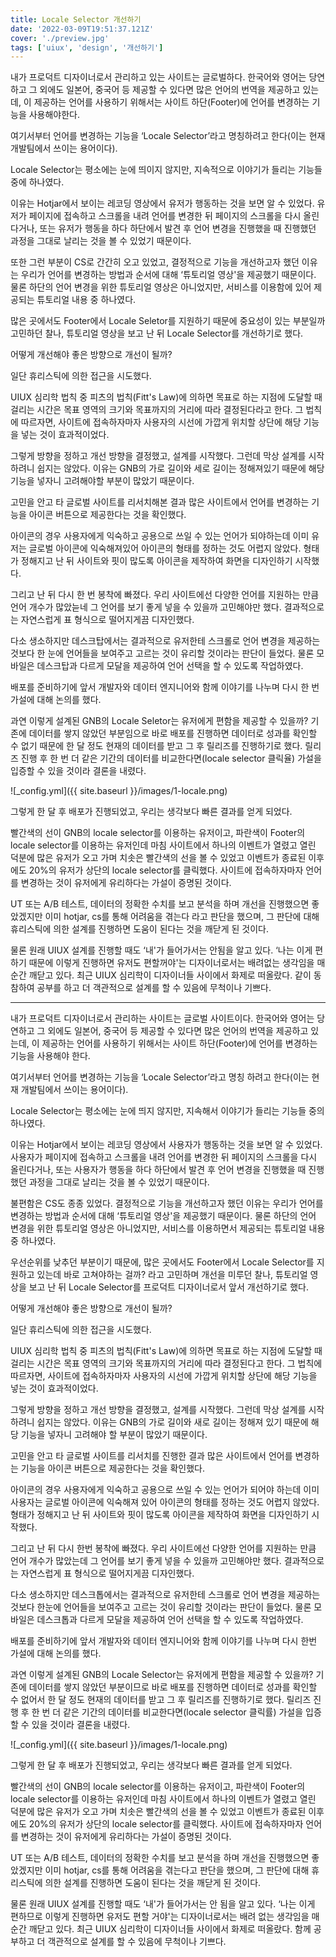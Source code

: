 ```yaml
---
title: Locale Selector 개선하기
date: '2022-03-09T19:51:37.121Z'
cover: './preview.jpg'
tags: ['uiux', 'design', '개선하기']
---
```


내가 프로덕트 디자이너로서 관리하고 있는 사이트는 글로벌하다. 한국어와 영어는 당연하고 그 외에도 일본어, 중국어 등 제공할 수 있다면 많은 언어의 번역을 제공하고 있는데, 이 제공하는 언어를 사용하기 위해서는 사이트 하단(Footer)에 언어를 변경하는 기능을 사용해야한다. 

여기서부터 언어를 변경하는 기능을 ‘Locale Selector’라고 명칭하려고 한다(이는 현재 개발팀에서 쓰이는 용어이다).

Locale Selector는 평소에는 눈에 띄이지 않지만, 지속적으로 이야기가 들리는 기능들 중에 하나였다. 

이유는 Hotjar에서 보이는 레코딩 영상에서 유저가 행동하는 것을 보면 알 수 있었다. 유저가 페이지에 접속하고 스크롤을 내려 언어를 변경한 뒤 페이지의 스크롤을 다시 올린다거나, 또는 유저가 행동을 하다 하단에서 발견 후 언어 변경을 진행했을 때 진행했던 과정을 그대로 날리는 것을 볼 수 있었기 때문이다.

또한 그런 부분이 CS로 간간히 오고 있었고, 결정적으로 기능을 개선하고자 했던 이유는 우리가 언어를 변경하는 방법과 순서에 대해 ‘튜토리얼 영상'을 제공했기 때문이다. 물론 하단의 언어 변경을 위한 튜토리얼 영상은 아니었지만, 서비스를 이용함에 있어 제공되는 튜토리얼 내용 중 하나였다.

많은 곳에서도 Footer에서 Locale Seletor를 지원하기 때문에 중요성이 있는 부분일까 고민하던 찰나, 튜토리얼 영상을 보고 난 뒤 Locale Selector를 개선하기로 했다.

어떻게 개선해야 좋은 방향으로 개선이 될까? 

일단 휴리스틱에 의한 접근을 시도했다.

UIUX 심리학 법칙 중 피츠의 법칙(Fitt's Law)에 의하면 목표로 하는 지점에 도달할 때 걸리는 시간은 목표 영역의 크기와 목표까지의 거리에 따라 결정된다라고 한다. 그 법칙에 따르자면, 사이트에 접속하자마자 사용자의 시선에 가깝게 위치할 상단에 해당 기능을 넣는 것이 효과적이었다.

그렇게 방향을 정하고 개선 방향을 결정했고, 설계를 시작했다. 그런데 막상 설계를 시작하려니 쉽지는 않았다. 이유는 GNB의 가로 길이와 세로 길이는 정해져있기 때문에 해당 기능을 넣자니 고려해야할 부분이 많았기 때문이다. 

고민을 안고 타 글로벌 사이트를 리서치해본 결과 많은 사이트에서 언어를 변경하는 기능을 아이콘 버튼으로 제공한다는 것을 확인했다.

아이콘의 경우 사용자에게 익숙하고 공용으로 쓰일 수 있는 언어가 되야하는데 이미 유저는 글로벌 아이콘에 익숙해져있어 아이콘의 형태를 정하는 것도 어렵지 않았다. 형태가 정해지고 난 뒤 사이트와 핏이 많도록 아이콘을 제작하여 화면을 디자인하기 시작했다.

그리고 난 뒤 다시 한 번 봉착에 빠졌다. 우리 사이트에선 다양한 언어를 지원하는 만큼 언어 개수가 많았늗네 그 언어를 보기 좋게 넣을 수 있을까 고민해야만 했다. 결과적으로는 자연스럽게 표 형식으로 떨어지게끔 디자인했다. 

다소 생소하지만 데스크탑에서는 결과적으로 유저한테 스크롤로 언어 변경을 제공하는 것보다 한 눈에 언어들을 보여주고 고르는 것이 유리할 것이라는 판단이 들었다. 물론 모바일은 데스크탑과 다르게 모달을 제공하여 언어 선택을 할 수 있도록 작업하였다.

배포를 준비하기에 앞서 개발자와 데이터 엔지니어와 함께 이야기를 나누며 다시 한 번 가설에 대해 논의를 했다.

과연 이렇게 설계된 GNB의 Locale Seletor는 유저에게 편함을 제공할 수 있을까? 기존에 데이터를 쌓지 않았던 부분임으로 바로 배포를 진행하면 데이터로 성과를 확인할 수 없기 때문에 한 달 정도 현재의 데이터를 받고 그 후 릴리즈를 진행하기로 했다. 릴리즈 진행 후 한 번 더 같은 기간의 데이터를 비교한다면(locale selector 클릭율) 가설을 입증할 수 있을 것이라 결론을 내렸다.

![_config.yml]({{ site.baseurl }}/images/1-locale.png)

그렇게 한 달 후 배포가 진행되었고, 우리는 생각보다 빠른 결과를 얻게 되었다.

빨간색의 선이 GNB의 locale selector를 이용하는 유저이고, 파란색이 Footer의 locale selector를 이용하는 유저인데 마침 사이트에서 하나의 이벤트가 열렸고 열린 덕분에 많은 유저가 오고 가며  치솟은 빨간색의 선을 볼 수 있었고 이벤트가 종료된 이후에도 20%의 유저가 상단의 locale selector를 클릭했다. 사이트에 접속하자마자 언어를 변경하는 것이 유저에게 유리하다는 가설이 증명된 것이다.

UT 또는 A/B 테스트, 데이터의 정확한 수치를 보고 분석을 하며 개선을 진행했으면 좋았겠지만 이미 hotjar, cs를 통해 어려움을 겪는다 라고 판단을 했으며, 그 판단에 대해 휴리스틱에 의한 설계를 진행하면 도움이 된다는 것을 깨닫게 된 것이다.

물론 원래 UIUX 설계를 진행할 때도 ‘내'가 들어가서는 안됨을 알고 있다. ‘나는 이게 편하기 때문에 이렇게 진행하면 유저도 편할꺼야'는 디자이너로서는 배려없는 생각임을 매순간 깨닫고 있다. 최근 UIUX 심리학이 디자이너들 사이에서 화제로 떠올랐다. 같이 동참하여 공부를 하고 더 객관적으로 설계를 할 수 있음에 무척이나 기쁘다.

---

내가 프로덕트 디자이너로서 관리하는 사이트는 글로벌 사이트이다. 한국어와 영어는 당연하고 그 외에도 일본어, 중국어 등 제공할 수 있다면 많은 언어의 번역을 제공하고 있는데, 이 제공하는 언어를 사용하기 위해서는 사이트 하단(Footer)에 언어를 변경하는 기능을 사용해야 한다.

여기서부터 언어를 변경하는 기능을 ‘Locale Selector’라고 명칭 하려고 한다(이는 현재 개발팀에서 쓰이는 용어이다).

Locale Selector는 평소에는 눈에 띄지 않지만, 지속해서 이야기가 들리는 기능들 중의 하나였다.

이유는 Hotjar에서 보이는 레코딩 영상에서 사용자가 행동하는 것을 보면 알 수 있었다. 사용자가 페이지에 접속하고 스크롤을 내려 언어를 변경한 뒤 페이지의 스크롤을 다시 올린다거나, 또는 사용자가 행동을 하다 하단에서 발견 후 언어 변경을 진행했을 때 진행했던 과정을 그대로 날리는 것을 볼 수 있었기 때문이다.

불편함은 CS도 종종 있었다. 결정적으로 기능을 개선하고자 했던 이유는 우리가 언어를 변경하는 방법과 순서에 대해 ‘튜토리얼 영상'을 제공했기 때문이다. 물론 하단의 언어 변경을 위한 튜토리얼 영상은 아니었지만, 서비스를 이용하면서 제공되는 튜토리얼 내용 중 하나였다.

우선순위를 낮추던 부분이기 때문에, 많은 곳에서도 Footer에서 Locale Selector를 지원하고 있는데 바로 고쳐야하는 걸까? 라고 고민하며 개선을 미루던 찰나, 튜토리얼 영상을 보고 난 뒤 Locale Selector를 프로덕트 디자이너로서 앞서 개선하기로 했다.

어떻게 개선해야 좋은 방향으로 개선이 될까?

일단 휴리스틱에 의한 접근을 시도했다.

UIUX 심리학 법칙 중 피츠의 법칙(Fitt's Law)에 의하면 목표로 하는 지점에 도달할 때 걸리는 시간은 목표 영역의 크기와 목표까지의 거리에 따라 결정된다고 한다. 그 법칙에 따르자면, 사이트에 접속하자마자 사용자의 시선에 가깝게 위치할 상단에 해당 기능을 넣는 것이 효과적이었다.

그렇게 방향을 정하고 개선 방향을 결정했고, 설계를 시작했다. 그런데 막상 설계를 시작하려니 쉽지는 않았다. 이유는 GNB의 가로 길이와 새로 길이는 정해져 있기 때문에 해당 기능을 넣자니 고려해야 할 부분이 많았기 때문이다.

고민을 안고 타 글로벌 사이트를 리서치를 진행한 결과 많은 사이트에서 언어를 변경하는 기능을 아이콘 버튼으로 제공한다는 것을 확인했다.

아이콘의 경우 사용자에게 익숙하고 공용으로 쓰일 수 있는 언어가 되어야 하는데 이미 사용자는 글로벌 아이콘에 익숙해져 있어 아이콘의 형태를 정하는 것도 어렵지 않았다. 형태가 정해지고 난 뒤 사이트와 핏이 많도록 아이콘을 제작하여 화면을 디자인하기 시작했다.

그리고 난 뒤 다시 한번 봉착에 빠졌다. 우리 사이트에선 다양한 언어를 지원하는 만큼 언어 개수가 많았는데 그 언어를 보기 좋게 넣을 수 있을까 고민해야만 했다. 결과적으로는 자연스럽게 표 형식으로 떨어지게끔 디자인했다.

다소 생소하지만 데스크톱에서는 결과적으로 유저한테 스크롤로 언어 변경을 제공하는 것보다 한눈에 언어들을 보여주고 고르는 것이 유리할 것이라는 판단이 들었다. 물론 모바일은 데스크톱과 다르게 모달을 제공하여 언어 선택을 할 수 있도록 작업하였다.

배포를 준비하기에 앞서 개발자와 데이터 엔지니어와 함께 이야기를 나누며 다시 한번 가설에 대해 논의를 했다.

과연 이렇게 설계된 GNB의 Locale Selector는 유저에게 편함을 제공할 수 있을까? 기존에 데이터를 쌓지 않았던 부분이므로 바로 배포를 진행하면 데이터로 성과를 확인할 수 없어서 한 달 정도 현재의 데이터를 받고 그 후 릴리즈를 진행하기로 했다. 릴리즈 진행 후 한 번 더 같은 기간의 데이터를 비교한다면(locale selector 클릭률) 가설을 입증할 수 있을 것이라 결론을 내렸다.

![_config.yml]({{ site.baseurl }}/images/1-locale.png)

그렇게 한 달 후 배포가 진행되었고, 우리는 생각보다 빠른 결과를 얻게 되었다.

빨간색의 선이 GNB의 locale selector를 이용하는 유저이고, 파란색이 Footer의 locale selector를 이용하는 유저인데 마침 사이트에서 하나의 이벤트가 열렸고 열린 덕분에 많은 유저가 오고 가며  치솟은 빨간색의 선을 볼 수 있었고 이벤트가 종료된 이후에도 20%의 유저가 상단의 locale selector를 클릭했다. 사이트에 접속하자마자 언어를 변경하는 것이 유저에게 유리하다는 가설이 증명된 것이다.

UT 또는 A/B 테스트, 데이터의 정확한 수치를 보고 분석을 하며 개선을 진행했으면 좋았겠지만 이미 hotjar, cs를 통해 어려움을 겪는다고 판단을 했으며, 그 판단에 대해 휴리스틱에 의한 설계를 진행하면 도움이 된다는 것을 깨닫게 된 것이다.

물론 원래 UIUX 설계를 진행할 때도 ‘내'가 들어가서는 안 됨을 알고 있다. ‘나는 이게 편하므로 이렇게 진행하면 유저도 편할 거야'는 디자이너로서는 배려 없는 생각임을 매 순간 깨닫고 있다. 최근 UIUX 심리학이 디자이너들 사이에서 화제로 떠올랐다. 함께 공부하고 더 객관적으로 설계를 할 수 있음에 무척이나 기쁘다.
